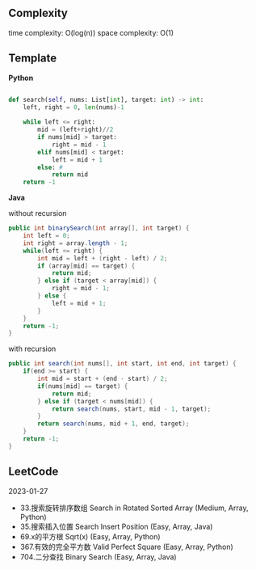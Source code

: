 ## Complexity ##
time complexity: O(log(n))
space complexity: O(1)

## Template ##
**Python**
```Python

def search(self, nums: List[int], target: int) -> int:
    left, right = 0, len(nums)-1
    
    while left <= right:
        mid = (left+right)//2
        if nums[mid] > target: 
            right = mid - 1
        elif nums[mid] < target:
            left = mid + 1
        else: # 
            return mid
    return -1
```
**Java**

without recursion
```Java
public int binarySearch(int array[], int target) {
    int left = 0;
    int right = array.length - 1;
    while(left <= right) {  
        int mid = left + (right - left) / 2;  
        if (array[mid] == target) { 
            return mid;
        } else if (target < array[mid]) {
            right = mid - 1;
        } else {
            left = mid + 1;
        }
    }
    return -1;
}
```
with recursion
```Java
public int search(int nums[], int start, int end, int target) {
    if(end >= start) {
        int mid = start + (end - start) / 2;
        if(nums[mid] == target) {
            return mid;
        } else if (target < nums[mid]) {
            return search(nums, start, mid - 1, target);
        } 
        return search(nums, mid + 1, end, target);
    }
    return -1;
}
```


## LeetCode ##
2023-01-27
- 33.搜索旋转排序数组 Search in Rotated Sorted Array (Medium, Array, Python)
- 35.搜索插入位置 Search Insert Position (Easy, Array, Java)
- 69.x的平方根 Sqrt(x) (Easy, Array, Python)
- 367.有效的完全平方数 Valid Perfect Square (Easy, Array, Python)
- 704.二分查找 Binary Search (Easy, Array, Java)